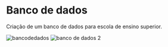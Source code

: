 # Banco de dados
Criação de um banco de dados para escola de ensino superior.


![bancodedados](https://user-images.githubusercontent.com/48251038/77463489-76b89200-6de4-11ea-9868-b3e705c75675.JPG)
![banco de dados 2](https://user-images.githubusercontent.com/48251038/77463761-e890db80-6de4-11ea-88ce-4ce554cb5032.JPG)
